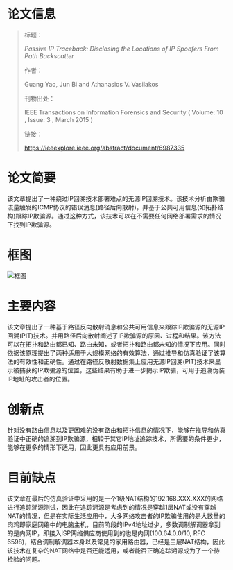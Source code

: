 # 论文信息

> 标题：
>
> *Passive IP Traceback: Disclosing the Locations of IP Spoofers From Path Backscatter*
>
> 作者：
>
> Guang Yao, Jun Bi and Athanasios V. Vasilakos
>
> 刊物出处：
>
> IEEE Transactions on Information Forensics and Security ( Volume: 10 , Issue: 3 , March 2015 )
>
> 链接：
>
> https://ieeexplore.ieee.org/abstract/document/6987335

# 论文简要

该文章提出了一种绕过IP回溯技术部署难点的无源IP回溯技术。该技术分析由欺骗流量触发的ICMP协议的错误消息(路径后向散射)，并基于公共可用信息(如拓扑结构)跟踪IP欺骗源。通过这种方式，该技术可以在不需要任何网络部署需求的情况下找到IP欺骗源。

# 框图

![框图](https://s1.ax1x.com/2020/05/05/YkP7kj.jpg)

# 主要内容

该文章提出了一种基于路径反向散射消息和公共可用信息来跟踪IP欺骗源的无源IP回溯(PIT)技术。并用路径后向散射阐述了IP欺骗源的原因、过程和结果。该方法可以在拓扑和路由都已知、路由未知，或者拓扑和路由都未知的情况下应用。同时依据该原理提出了两种适用于大规模网络的有效算法，通过推导和仿真验证了该算法的有效性和正确性。通过在路径反散射数据集上应用无源IP回溯(PIT)技术来显示被捕获的IP欺骗源的位置，这些结果有助于进一步揭示IP欺骗，可用于追溯伪装IP地址的攻击者的位置。

# 创新点

针对没有路由信息以及更困难的没有路由和拓扑信息的情况下，能够在推导和仿真验证中正确的追溯到IP欺骗源，相较于其它IP地址追踪技术，所需要的条件更少，能够在更多的情形下适用，因此更具有应用前景。

# 目前缺点

该文章在最后的仿真验证中采用的是一个1级NAT结构的192.168.XXX.XXX的网络进行追踪溯源测试，因此在追踪溯源是考虑到的情况是穿越1层NAT或没有穿越NAT的情况，但是在实际生活应用中，大多网络攻击者的IP欺骗使用的是大数量的肉鸡即家庭网络中的电脑主机，目前阶段的IPv4地址过少，多数调制解调器拿到的是内网IP，即接入ISP网络供应商使用到的也是内网(100.64.0.0/10, RFC 6598)，结合调制解调器本身以及常见的家用路由器，已经是三层NAT结构，因此该技术在复杂的NAT网络中是否还能适用，或者能否正确追踪溯源成为了一个待检验的问题。
